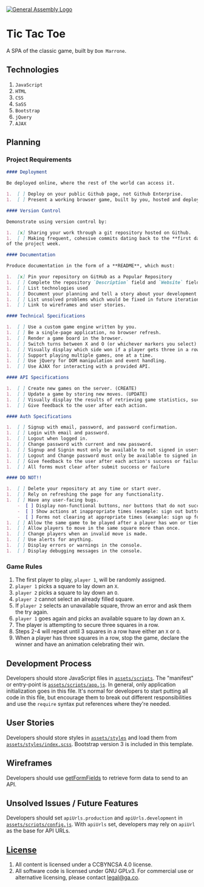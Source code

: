 [![General Assembly Logo](https://camo.githubusercontent.com/1a91b05b8f4d44b5bbfb83abac2b0996d8e26c92/687474703a2f2f692e696d6775722e636f6d2f6b6538555354712e706e67)](https://generalassemb.ly/education/web-development-immersive)

# Tic Tac Toe

A SPA of the classic game, built by `Dom Marrone`.

## Technologies

1. `JavaScript`
2. `HTML`
3. `CSS`
4. `SaSS`
5. `Bootstrap`
5. `jQuery`
6. `AJAX`

## Planning

### Project Requirements
```markdown
#### Deployment

Be deployed online, where the rest of the world can access it.

1.  [ ] Deploy on your public Github page, not Github Enterprise.
1.  [ ] Present a working browser game, built by you, hosted and deployed on GitHub Pages.

#### Version Control

Demonstrate using version control by:

1.  [x] Sharing your work through a git repository hosted on Github.
1.  [ ] Making frequent, cohesive commits dating back to the **first day**
of the project week.

#### Documentation

Produce documentation in the form of a **README**, which must:

1.  [x] Pin your repository on GitHub as a Popular Repository
1.  [ ] Complete the repository `Description` field and `Website` field with a meaningful sentence description of the application and link to the live URL
1.  [ ] List technologies used
1.  [ ] Document your planning and tell a story about your development process and problem-solving strategy.
1.  [ ] List unsolved problems which would be fixed in future iterations.
1.  [ ] Link to wireframes and user stories.

#### Technical Specifications

1.  [ ] Use a custom game engine written by you.
1.  [ ] Be a single-page application, no browser refresh.
1.  [ ] Render a game board in the browser.
1.  [ ] Switch turns between X and O (or whichever markers you select).  Tip:  Assume player X is the first player to start the game.
1.  [ ] Visually display which side won if a player gets three in a row or show a draw if neither wins.
1.  [ ] Support playing multiple games, one at a time.
1.  [ ] Use jQuery for DOM manipulation and event handling.
1.  [ ] Use AJAX for interacting with a provided API.

#### API Specifications

1.  [ ] Create new games on the server. (CREATE)
1.  [ ] Update a game by storing new moves. (UPDATE)
1.  [ ] Visually display the results of retrieving game statistics, such as total games won by a user. (READ)
1.  [ ] Give feedback to the user after each action.

#### Auth Specifications

1.  [ ] Signup with email, password, and password confirmation.
1.  [ ] Login with email and password.
1.  [ ] Logout when logged in.
1.  [ ] Change password with current and new password.
1.  [ ] Signup and Signin must only be available to not signed in users.
1.  [ ] Logout and Change password must only be available to signed in users.
1.  [ ] Give feedback to the user after each action's success or failure.
1.  [ ] All forms must clear after submit success or failure

#### DO NOT!!

1.  [ ] Delete your repository at any time or start over.
1.  [ ] Rely on refreshing the page for any functionality.
1.  [ ] Have any user-facing bugs.
    -  [ ] Display non-functional buttons, nor buttons that do not successfully complete a task.
    -  [ ] Show actions at inappropriate times (example: sign out button when not signed in).
    -  [ ] Forms not clearing at appropriate times (example: sign up form not clearing after success).
1.  [ ] Allow the same game to be played after a player has won or tied.
1.  [ ] Allow players to move in the same square more than once.
1.  [ ] Change players when an invalid move is made.
1.  [ ] Use alerts for anything.
1.  [ ] Display errors or warnings in the console.
1.  [ ] Display debugging messages in the console.
```

### Game Rules
1. The first player to play, `player 1`, will be randomly assigned.
2. `player 1` picks a square to lay down an `X`.
3. `player 2` picks a square to lay down an `O`.
  1. `player 2` cannot select an already filled square.
  2. If `player 2` selects an unavailable square, throw an error and ask them the try again.
4. `player 1` goes again and picks an available square to lay down an `X`.
  1. The player is attempting to secure three squares in a row.
5. Steps 2-4 will repeat until 3 squares in a row have either an `X` or `O`.
6. When a player has three squares in a row, stop the game, declare the winner and have an animation celebrating their win.


## Development Process

Developers should store JavaScript files in [`assets/scripts`](assets/scripts).
The "manifest" or entry-point is
[`assets/scripts/app.js`](assets/scripts/app.js). In general, only
application initialization goes in this file. It's normal for developers to
start putting all code in this file, but encourage them to break out different
responsibilities and use the `require` syntax put references where they're
needed.

## User Stories

Developers should store styles in [`assets/styles`](assets/styles) and load them
from [`assets/styles/index.scss`](assets/styles/index.scss). Bootstrap version 3 is
included in this template.

## Wireframes

Developers should use [getFormFields](get-form-fields.md) to retrieve form data
to send to an API.

## Unsolved Issues / Future Features

Developers should set `apiUrls.production` and `apiUrls.development` in
[`assets/scripts/config.js`](assets/scripts/config.js).  With
`apiUrls` set, developers may rely on `apiUrl` as the base for API
URLs.





## [License](LICENSE)

1. All content is licensed under a CC­BY­NC­SA 4.0 license.
1. All software code is licensed under GNU GPLv3. For commercial use or
    alternative licensing, please contact legal@ga.co.

